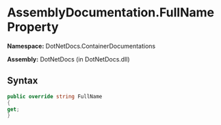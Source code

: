 # AssemblyDocumentation.FullName Property
**Namespace:** DotNetDocs.ContainerDocumentations

**Assembly:** DotNetDocs (in DotNetDocs.dll)
## Syntax
```csharp
public override string FullName
{
get;
}
```
